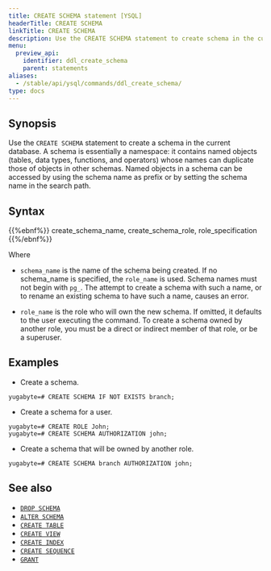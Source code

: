 ```yaml
---
title: CREATE SCHEMA statement [YSQL]
headerTitle: CREATE SCHEMA
linkTitle: CREATE SCHEMA
description: Use the CREATE SCHEMA statement to create schema in the current database.
menu:
  preview_api:
    identifier: ddl_create_schema
    parent: statements
aliases:
  - /stable/api/ysql/commands/ddl_create_schema/
type: docs
---
```


## Synopsis

Use the `CREATE SCHEMA` statement to create a schema in the current database.
A schema is essentially a namespace: it contains named objects (tables, data types, functions, and operators) whose names can duplicate those of objects in other schemas.
Named objects in a schema can be accessed by using the schema name as prefix or by setting the schema name in the search path.

## Syntax

{{%ebnf%}}
  create_schema_name,
  create_schema_role,
  role_specification
{{%/ebnf%}}

Where

- `schema_name` is the name of the schema being created. If no schema_name is specified, the `role_name` is used. Schema names must not begin with `pg_`. The attempt to create a schema with such a name, or to rename an existing schema to have such a name, causes an error.

- `role_name` is the role who will own the new schema. If omitted, it defaults to the user executing the command. To create a schema owned by another role, you must be a direct or indirect member of that role, or be a superuser.

## Examples

- Create a schema.

```plpgsql
yugabyte=# CREATE SCHEMA IF NOT EXISTS branch;
```

- Create a schema for a user.

```plpgsql
yugabyte=# CREATE ROLE John;
yugabyte=# CREATE SCHEMA AUTHORIZATION john;
```

- Create a schema that will be owned by another role.

```plpgsql
yugabyte=# CREATE SCHEMA branch AUTHORIZATION john;
```

## See also

- [`DROP SCHEMA`](../ddl_drop_schema)
- [`ALTER SCHEMA`](../ddl_alter_schema)
- [`CREATE TABLE`](../ddl_create_table)
- [`CREATE VIEW`](../ddl_create_view)
- [`CREATE INDEX`](../ddl_create_index/)
- [`CREATE SEQUENCE`](../ddl_create_sequence)
- [`GRANT`](../dcl_grant)
